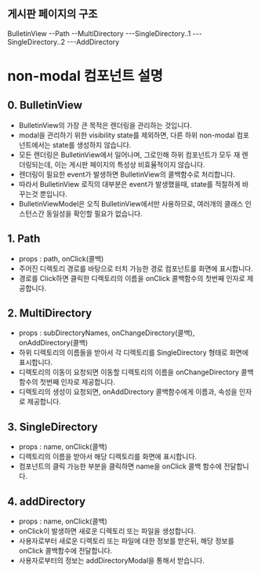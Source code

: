 ## 게시판 페이지의 구조

BulletinView
--Path
--MultiDirectory
---SingleDirectory..1
---SingleDirectory..2
---AddDirectory

# non-modal 컴포넌트 설명

## 0. BulletinView

- BulletinView의 가장 큰 목적은 렌더링을 관리하는 것입니다.
- modal을 관리하기 위한 visibility state를 제외하면, 다른 하위 non-modal 컴포넌트에서는 state를 생성하지 않습니다.
- 모든 렌더링은 BulletinView에서 일어나며, 그로인해 하위 컴포넌트가 모두 재 렌더링되는데, 이는 게시판 페이지의 특성상 비효율적이지 않습니다.
- 렌더링이 필요한 event가 발생하면 BulletinView의 콜백함수로 처리합니다.
- 따라서 BulletinView 로직의 대부분은 event가 발생했을때, state를 적절하게 바꾸는것 뿐입니다.
- BulletinViewModel은 오직 BulletinView에서만 사용하므로, 여러개의 클래스 인스턴스간 동일성을 확인할 필요가 없습니다.

## 1. Path

- props : path, onClick(콜백)
- 주어진 디렉토리 경로를 바탕으로 터치 가능한 경로 컴포넌트를 화면에 표시합니다.
- 경로를 Click하면 클릭한 디렉토리의 이름을 onClick 콜백함수의 첫번째 인자로 제공합니다.

## 2. MultiDirectory

- props : subDirectoryNames, onChangeDirectory(콜백), onAddDirectory(콜백)
- 하위 디렉토리의 이름들을 받아서 각 디렉토리를 SingleDirectory 형태로 화면에 표시합니다.
- 디렉토리의 이동이 요청되면 이동할 디렉토리의 이름을 onChangeDirectory 콜백함수의 첫번째 인자로 제공합니다.
- 디렉토리의 생성이 요청되면, onAddDirectory 콜백함수에게 이름과, 속성을 인자로 제공합니다.

## 3. SingleDirectory

- props : name, onClick(콜백)
- 디렉토리의 이름을 받아서 해당 디렉토리를 화면에 표시합니다.
- 컴포넌트의 클릭 가능한 부분을 클릭하면 name을 onClick 콜백 함수에 전달합니다.

## 4. addDirectory

- props : name, onClick(콜백)
- onClick이 발생하면 새로운 디렉토리 또는 파일을 생성합니다.
- 사용자로부터 새로운 디렉토리 또는 파일에 대한 정보를 받은뒤, 해당 정보를 onClick 콜백함수에 전달합니다.
- 사용자로부터의 정보는 addDirectoryModal을 통해서 받습니다.
